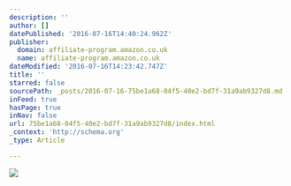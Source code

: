 ```yaml
---
description: ''
author: []
datePublished: '2016-07-16T14:40:24.962Z'
publisher:
  domain: affiliate-program.amazon.co.uk
  name: affiliate-program.amazon.co.uk
dateModified: '2016-07-16T14:23:42.747Z'
title: ''
starred: false
sourcePath: _posts/2016-07-16-75be1a68-04f5-40e2-bd7f-31a9ab9327d8.md
inFeed: true
hasPage: true
inNav: false
url: 75be1a68-04f5-40e2-bd7f-31a9ab9327d8/index.html
_context: 'http://schema.org'
_type: Article

---
```

![](https://images-na.ssl-images-amazon.com/images/G/02/associates/maitri/banner/text_links_graphic_750x260._V345581091_.jpg)